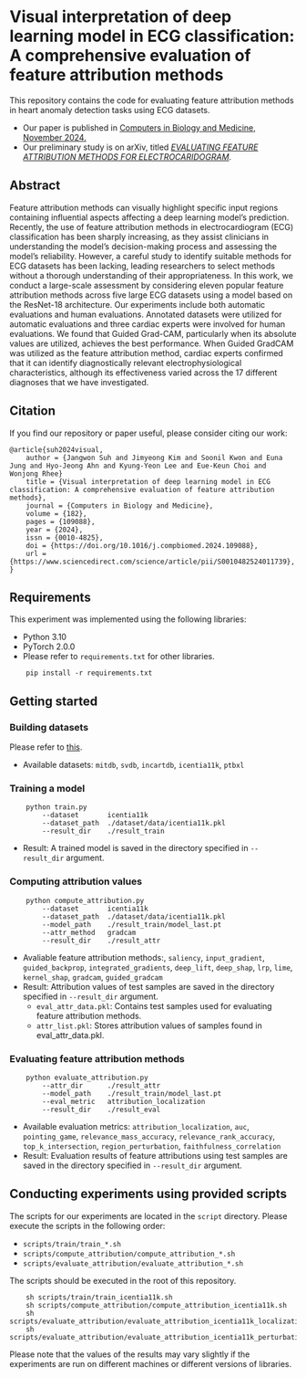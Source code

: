 # Visual interpretation of deep learning model in ECG classification: A comprehensive evaluation of feature attribution methods
This repository contains the code for evaluating feature attribution methods in heart anomaly detection tasks using ECG datasets.

- Our paper is published in [Computers in Biology and Medicine, November 2024.](https://www.sciencedirect.com/science/article/pii/S0010482524011739)
- Our preliminary study is on arXiv, titled [*EVALUATING FEATURE ATTRIBUTION METHODS FOR ELECTROCARIDOGRAM*](https://arxiv.org/abs/2211.12702).

## Abstract
Feature attribution methods can visually highlight specific input regions containing influential aspects affecting a deep learning model’s prediction. Recently, the use of feature attribution methods in electrocardiogram (ECG) classification has been sharply increasing, as they assist clinicians in understanding the model’s decision-making process and assessing the model’s reliability. However, a careful study to identify suitable methods for ECG datasets has been lacking, leading researchers to select methods without a thorough understanding of their appropriateness. In this work, we conduct a large-scale assessment by considering eleven popular feature attribution methods across five large ECG datasets using a model based on the ResNet-18 architecture. Our experiments include both automatic evaluations and human evaluations. Annotated datasets were utilized for automatic evaluations and three cardiac experts were involved for human evaluations. We found that Guided Grad-CAM, particularly when its absolute values are utilized, achieves the best performance. When Guided GradCAM was utilized as the feature attribution method, cardiac experts confirmed that it can identify diagnostically relevant electrophysiological characteristics, although its effectiveness varied across the 17 different diagnoses that we have investigated.

## Citation
If you find our repository or paper useful, please consider citing our work:
```
@article{suh2024visual,
    author = {Jangwon Suh and Jimyeong Kim and Soonil Kwon and Euna Jung and Hyo-Jeong Ahn and Kyung-Yeon Lee and Eue-Keun Choi and Wonjong Rhee}
    title = {Visual interpretation of deep learning model in ECG classification: A comprehensive evaluation of feature attribution methods},
    journal = {Computers in Biology and Medicine},
    volume = {182},
    pages = {109088},
    year = {2024},
    issn = {0010-4825},
    doi = {https://doi.org/10.1016/j.compbiomed.2024.109088},
    url = {https://www.sciencedirect.com/science/article/pii/S0010482524011739},
}
```

## Requirements
This experiment was implemented using the following libraries:

- Python 3.10
- PyTorch 2.0.0
- Please refer to `requirements.txt` for other libraries.
```
    pip install -r requirements.txt
```

## Getting started

### Building datasets
Please refer to [this](dataset/README.md).
- Available datasets: `mitdb`, `svdb`, `incartdb`, `icentia11k`, `ptbxl`

### Training a model
```
    python train.py
        --dataset       icentia11k
        --dataset_path  ./dataset/data/icentia11k.pkl
        --result_dir    ./result_train
```
- Result: A trained model is saved in the directory specified in `--result_dir` argument.


### Computing attribution values
```
    python compute_attribution.py
        --dataset       icentia11k
        --dataset_path  ./dataset/data/icentia11k.pkl
        --model_path    ./result_train/model_last.pt
        --attr_method   gradcam
        --result_dir    ./result_attr
```
- Avaliable feature attribution methods:, `saliency`, `input_gradient`, `guided_backprop`, `integrated_gradients`, `deep_lift`, `deep_shap`, `lrp`, `lime`, `kernel_shap`, `gradcam`, `guided_gradcam`
- Result: Attribution values of test samples are saved in the directory specified in `--result_dir` argument.
    - `eval_attr_data.pkl`: Contains test samples used for evaluating feature attribution methods.
    - `attr_list.pkl`: Stores attribution values of samples found in eval_attr_data.pkl.


### Evaluating feature attribution methods
```
    python evaluate_attribution.py
        --attr_dir      ./result_attr
        --model_path    ./result_train/model_last.pt
        --eval_metric   attribution_localization
        --result_dir    ./result_eval
```
- Available evaluation metrics: `attribution_localization`, `auc`, `pointing_game`, `relevance_mass_accuracy`, `relevance_rank_accuracy`, `top_k_intersection`, `region_perturbation`, `faithfulness_correlation`
- Result: Evaluation results of feature attributions using test samples are saved in the directory specified in `--result_dir` argument.


## Conducting experiments using provided scripts
The scripts for our experiments are located in the `script` directory.
Please execute the scripts in the following order:
- `scripts/train/train_*.sh`
- `scripts/compute_attribution/compute_attribution_*.sh`
- `scripts/evaluate_attribution/evaluate_attribution_*.sh`

The scripts should be executed in the root of this repository.
```
    sh scripts/train/train_icentia11k.sh
    sh scripts/compute_attribution/compute_attribution_icentia11k.sh
    sh scripts/evaluate_attribution/evaluate_attribution_icentia11k_localization.sh
    sh scripts/evaluate_attribution/evaluate_attribution_icentia11k_perturbation.sh
```

Please note that the values of the results may vary slightly if the experiments are run on different machines or different versions of libraries.
